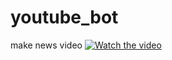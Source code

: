 # youtube_bot
 make news video
 [![Watch the video](https://i.ytimg.com/vi/lIsj6j_mfzU/hqdefault.jpg)](https://youtu.be/lIsj6j_mfzU)

